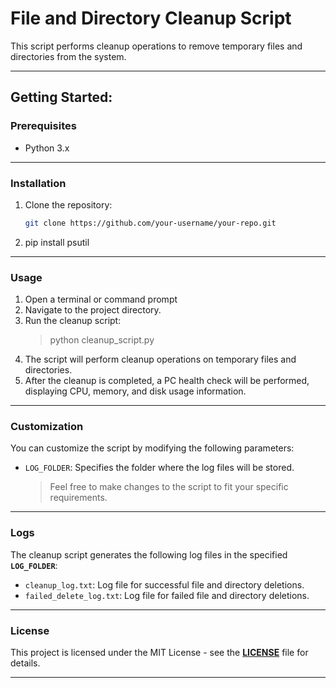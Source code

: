 # **File and Directory Cleanup Script**

This script performs cleanup operations to remove temporary files and directories from the system.

---

## **Getting Started:**


### Prerequisites

- Python 3.x

---
### Installation

1. Clone the repository:

   ```bash
   git clone https://github.com/your-username/your-repo.git
2. pip install psutil

---
### **Usage**

1.  Open a terminal or command prompt
2.  Navigate to the project directory.
3.  Run the cleanup script:
    > python cleanup_script.py
4.  The script will perform cleanup operations on temporary files and directories.
5.  After the cleanup is completed, a PC health check will be performed, displaying CPU, memory, and disk usage information.

---
### **Customization**
You can customize the script by modifying the following parameters:

* `LOG_FOLDER`: Specifies the folder where the log files will be stored.
   > Feel free to make changes to the script to fit your specific requirements.

---
### **Logs**
The cleanup script generates the following log files in the specified **`LOG_FOLDER`**:

* `cleanup_log.txt`: Log file for successful file and directory deletions.
* `failed_delete_log.txt`: Log file for failed file and directory deletions.

---
### **License**
This project is licensed under the MIT License - see the **[LICENSE](https://www.example.com)** file for details.

---